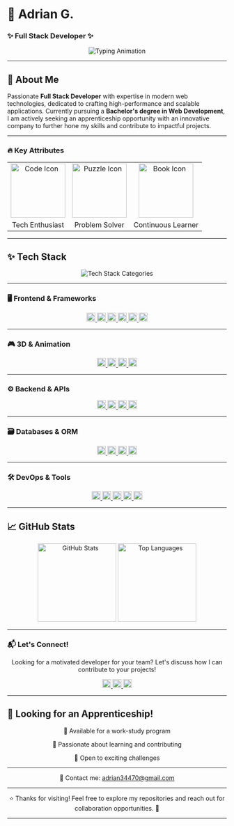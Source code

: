 # 🚀 Adrian G.
### ✨ Full Stack Developer ✨  

<div align="center">
  <img src="https://readme-typing-svg.demolab.com?font=Fira+Code&size=24&duration=2800&pause=400&color=4FC0E8&center=true&vCenter=true&width=500&lines=Passionate+Developer;Tech+Enthusiast;Problem+Solver;Continuous+Learner;Creative+Thinker" alt="Typing Animation" />
</div>

---

## 🌟 About Me  

Passionate **Full Stack Developer** with expertise in modern web technologies, dedicated to crafting high-performance and scalable applications. Currently pursuing a **Bachelor's degree in Web Development**, I am actively seeking an apprenticeship opportunity with an innovative company to further hone my skills and contribute to impactful projects.

---

### 🔥 Key Attributes  
<div align="center">
  <table>
    <tr>
      <td align="center">
        <img src="https://media.giphy.com/media/QssGEmpkyEOhBCb7e1/giphy.gif" width="125" alt="Code Icon" />
      </td>
      <td align="center">
        <img src="https://media.giphy.com/media/LnUtcdoDUKHj6/giphy.gif" width="125" alt="Puzzle Icon" />
      </td>
      <td align="center">
        <img src="https://media.giphy.com/media/l0HU7jj0ivEFyZIA0/giphy.gif" width="125" alt="Book Icon" />
      </td>
    </tr>
    <tr>
      <td align="center">
        <span>Tech Enthusiast</span>
      </td>
      <td align="center">
        <span>Problem Solver</span>
      </td>
      <td align="center">
        <span>Continuous Learner</span>
      </td>
    </tr>
  </table>
</div>

---

## ✨ Tech Stack

<div align="center">
  <img src="https://readme-typing-svg.demolab.com?font=Fira+Code&size=22&duration=2500&pause=800&color=A569BD&center=true&vCenter=true&width=700&repeat=true&lines=Frontend+%7C+Backend+%7C+3D+%7C+Databases+%7C+Tools" alt="Tech Stack Categories" />
</div>

---

### 🖥️ Frontend & Frameworks
<div align="center">
  <a href="https://reactjs.org/">
    <img src="https://upload.wikimedia.org/wikipedia/commons/a/a7/React-icon.svg" width="20" alt="React" />
  </a>
  <a href="https://vuejs.org/">
    <img src="https://upload.wikimedia.org/wikipedia/commons/9/95/Vue.js_Logo_2.svg" width="20" alt="Vue.js" />
  </a>
  <a href="https://nextjs.org/">
    <img src="https://upload.wikimedia.org/wikipedia/commons/4/47/Next.js_Logo.svg" width="20" alt="Next.js" />
  </a>
  <a href="https://astro.build/">
    <img src="https://astro.build/og-image.png" width="20" alt="Astro" />
  </a>
  <a href="https://vitejs.dev/">
    <img src="https://vitejs.dev/logo.svg" width="20" alt="Vite" />
  </a>
  <a href="https://tailwindcss.com/">
    <img src="https://upload.wikimedia.org/wikipedia/commons/6/63/Tailwind_CSS_Logo.svg" width="20" alt="Tailwind CSS" />
  </a>
</div>

---

### 🎮 3D & Animation
<div align="center">
  <a href="https://threejs.org/">
    <img src="https://upload.wikimedia.org/wikipedia/commons/a/a1/Three.js_logo.svg" width="20" alt="Three.js" />
  </a>
  <a href="https://greensock.com/gsap/">
    <img src="https://upload.wikimedia.org/wikipedia/commons/1/1b/GreenSock_Animation_Platform_logo.svg" width="20" alt="GSAP" />
  </a>
  <a href="https://www.framer.com/motion/">
    <img src="https://upload.wikimedia.org/wikipedia/commons/2/27/Framer_Motion_logo.svg" width="20" alt="Framer Motion" />
  </a>
  <a href="https://developer.mozilla.org/en-US/docs/Web/API/WebGL_API">
    <img src="https://upload.wikimedia.org/wikipedia/commons/d/d1/WebGL_Logo.svg" width="20" alt="WebGL" />
  </a>
</div>

---

### ⚙️ Backend & APIs
<div align="center">
  <a href="https://nodejs.org/">
    <img src="https://upload.wikimedia.org/wikipedia/commons/d/d9/Node.js_logo.svg" width="20" alt="Node.js" />
  </a>
  <a href="https://expressjs.com/">
    <img src="https://upload.wikimedia.org/wikipedia/commons/6/64/Expressjs.png" width="20" alt="Express" />
  </a>
  <a href="https://www.java.com/">
    <img src="https://upload.wikimedia.org/wikipedia/commons/2/2f/Java_logo_2014.svg" width="20" alt="Java" />
  </a>
  <a href="https://spring.io/">
    <img src="https://upload.wikimedia.org/wikipedia/commons/5/52/Spring_Framework_Logo_2018.svg" width="20" alt="Spring" />
  </a>
</div>

---

### 🗃️ Databases & ORM
<div align="center">
  <a href="https://www.postgresql.org/">
    <img src="https://upload.wikimedia.org/wikipedia/commons/a/a4/Postgresql_elephant.svg" width="20" alt="PostgreSQL" />
  </a>
  <a href="https://www.mongodb.com/">
    <img src="https://upload.wikimedia.org/wikipedia/commons/4/4f/MongoDB_Logo.svg" width="20" alt="MongoDB" />
  </a>
  <a href="https://www.prisma.io/">
    <img src="https://upload.wikimedia.org/wikipedia/commons/6/64/Prisma_logo.svg" width="20" alt="Prisma" />
  </a>
  <a href="https://firebase.google.com/">
    <img src="https://upload.wikimedia.org/wikipedia/commons/1/19/Firebase_Logo_2016.svg" width="20" alt="Firebase" />
  </a>
</div>

---

### 🛠️ DevOps & Tools
<div align="center">
  <a href="https://git-scm.com/">
    <img src="https://upload.wikimedia.org/wikipedia/commons/4/48/Git-logo.svg" width="20" alt="Git" />
  </a>
  <a href="https://www.docker.com/">
    <img src="https://upload.wikimedia.org/wikipedia/commons/3/39/Docker_logo.svg" width="20" alt="Docker" />
  </a>
  <a href="https://code.visualstudio.com/">
    <img src="https://upload.wikimedia.org/wikipedia/commons/7/7d/Visual_Studio_Code_1.35_icon.svg" width="20" alt="VS Code" />
  </a>
  <a href="https://www.figma.com/">
    <img src="https://upload.wikimedia.org/wikipedia/commons/3/33/Figma-logo.svg" width="20" alt="Figma" />
  </a>
  <a href="https://www.postman.com/">
    <img src="https://upload.wikimedia.org/wikipedia/commons/8/8e/Postman_Logo_2020.svg" width="20" alt="Postman" />
  </a>
</div>

---

## 📈 GitHub Stats
<div align="center">
  <img height="180em" src="https://github-readme-stats.vercel.app/api?username=Addey34&show_icons=true&theme=github_dark&count_private=true&hide=prs&include_all_commits=true&bg_color=00000000&title_color=4FC0E8&text_color=A569BD&icon_color=4FC0E8&border_color=A569BD" alt="GitHub Stats" />
  <img height="180em" src="https://github-readme-stats.vercel.app/api/top-langs/?username=Addey34&layout=compact&theme=github_dark&hide=html,css&bg_color=00000000&title_color=4FC0E8&text_color=A569BD&border_color=A569BD" alt="Top Languages" />
</div>

---

### 📬 Let's Connect!
<p align="center">
  Looking for a motivated developer for your team? Let's discuss how I can contribute to your projects!
</p>

<div align="center">
  <a href="https://www.linkedin.com/in/adrianguichard/">
    <img src="https://upload.wikimedia.org/wikipedia/commons/0/01/LinkedIn_Logo_2013.svg" width="20" alt="LinkedIn" />
  </a>
  <a href="mailto:adrian34470@gmail.com">
    <img src="https://upload.wikimedia.org/wikipedia/commons/8/87/Gmail_Icon.svg" width="20" alt="Email" />
  </a>
  <a href="https://adrianguichard.com">
    <img src="https://upload.wikimedia.org/wikipedia/commons/4/4f/World_icon_2.svg" width="20" alt="Portfolio" />
  </a>
</div>

---

## 🎯 Looking for an Apprenticeship!
<div align="center">
  <p>🔹 Available for a work-study program</p>
  <p>🔹 Passionate about learning and contributing</p>
  <p>🔹 Open to exciting challenges</p>
</div>

---

<p align="center">
  📩 Contact me: <a href="mailto:adrian34470@gmail.com">adrian34470@gmail.com</a>
</p>

---

<p align="center">
  ⭐ Thanks for visiting! Feel free to explore my repositories and reach out for collaboration opportunities. 🚀
</p>

---
